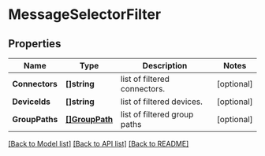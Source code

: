 # MessageSelectorFilter

## Properties

Name | Type | Description | Notes
------------ | ------------- | ------------- | -------------
**Connectors** | **[]string** | list of filtered connectors. | [optional] 
**DeviceIds** | **[]string** | list of filtered devices. | [optional] 
**GroupPaths** | [**[]GroupPath**](GroupPath.md) | list of filtered group paths | [optional] 

[[Back to Model list]](../README.md#documentation-for-models) [[Back to API list]](../README.md#documentation-for-api-endpoints) [[Back to README]](../README.md)


